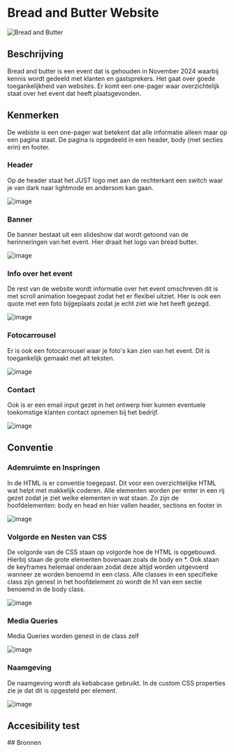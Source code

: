 # Bread and Butter Website
![Bread and Butter](https://github.com/user-attachments/assets/e87e79ad-0606-4857-9494-3d50960e0114)

## Beschrijving
Bread and butter is een event dat is gehouden in November 2024 waarbij kennis wordt gedeeld met klanten en gastsprekers. Het gaat over goede toegankelijkheid van websites. Er komt een one-pager waar overzichtelijk staat over het event dat heeft plaatsgevonden. 

## Kenmerken
De webiste is een one-pager wat betekent dat alle informatie alleen maar op een pagina staat. De pagina is opgedeeld in een header, body (met secties erin) en footer.

<h3>Header</h3>
Op de header staat het JUST logo met aan de rechterkant een switch waar je van dark naar lightmode en andersom kan gaan.

![image](https://github.com/user-attachments/assets/a9681cc8-c96a-4269-83b3-bf72345736fd)

<h3>Banner</h3>
De banner bestaat uit een slideshow dat wordt getoond van de herinneringen van het event. Hier draait het logo van bread butter.

![image](https://github.com/user-attachments/assets/ac004f6c-b774-472e-b4a5-7b997b249c9a)

<h3>Info over het event</h3>
De rest van de website wordt informatie over het event omschreven dit is met scroll animation toegepast zodat het er flexibel uitziet. Hier is ook een quote met een foto bijgeplaats zodat je echt ziet wie het heeft gezegd.

![image](https://github.com/user-attachments/assets/17951c0e-41e0-4803-8d5d-a72e375cead5)

<h3>Fotocarrousel</h3>
Er is ook een fotocarrousel waar je foto's kan zien van het event. Dit is toegankelijk gemaakt met alt teksten.

![image](https://github.com/user-attachments/assets/c52b3a95-92a9-4cea-864c-2dfc9bef9ace)


<h3>Contact</h3>
Ook is er een email input gezet in het ontwerp hier kunnen eventuele toekomstige klanten contact opnemen bij het bedrijf.

![image](https://github.com/user-attachments/assets/92747c3b-a353-45df-9fc3-7ae84e97e031)

<h2>Conventie</h2>

<h3>Ademruimte en Inspringen</h3>
<p>In de HTML is er conventie toegepast. Dit voor een overzichtelijke HTML wat helpt met makkelijk coderen. Alle elementen worden per enter in een rij gezet zodat je ziet welke elementen in wat staan. Zo zijn de hoofdelementen: body en head en hier vallen header, sections en footer in </p>

![image](https://github.com/user-attachments/assets/89bd66d0-2ba4-43f6-bf9f-b26f364dd064)

<h3>Volgorde en Nesten van CSS</h3>
<p>De volgorde van de CSS staan op volgorde hoe de HTML is opgebouwd. Hierbij staan de grote elementen bovenaan zoals de body en *. Ook staan de keyframes helemaal onderaan zodat deze altijd worden uitgevoerd wanneer ze worden benoemd in een class. Alle classes in een specifieke class zijn genest in het hoofdelement zo wordt de h1 van een sectie benoemd in de body class.</p>

![image](https://github.com/user-attachments/assets/74a6229e-1641-4a46-a1b6-741f5cef0d5e)

<h3>Media Queries</h3>
<p>Media Queries worden genest in de class zelf</p>

![image](https://github.com/user-attachments/assets/e2f20438-8c29-43f6-ab82-7ccffdf31cd8)


<h3>Naamgeving</h3>
<p>De naamgeving wordt als kebabcase gebruikt. In de custom CSS properties zie je dat dit is opgesteld per element.</p>

![image](https://github.com/user-attachments/assets/d4426005-b9c7-41c6-bd11-de6f22e072ff)


<h2>Accesibility test</h2>
## Bronnen


